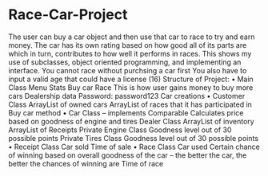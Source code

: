 # Race-Car-Project
The user can buy a car object and then use that car to race to try and earn money. The car has its own rating based on how good all of its parts are which in turn, contributes to how well it performs in races. This shows my use of subclasses, object oriented programming, and implementing an interface. 
You cannot race without purchsing a car first 
You also have to input a valid age that could have a license (16)
Structure of Project:
•	Main Class
    Menu
        Stats
        Buy car
        Race
            This is how user gains money to buy more cars
       Dealership data
            Password: password123
    Car creations
•	Customer Class
    ArrayList of owned cars
    ArrayList of races that it has participated in
    Buy car method
•	Car Class – implements Comparable
	  Calculates price based on goodness of engine and tires
	  Dealer Class
	      ArrayList of inventory
	      ArrayList of Receipts
	  Private Engine Class
	      Goodness level out of 30 possible points
	  Private Tires Class
	      Goodness level out of 30 possible points
•	Receipt Class
	  Car sold
	  Time of sale
•	Race Class
	  Car used
	  Certain chance of winning based on overall goodness of the car – the better the car, the better the chances of winning are
	  Time of race

